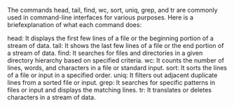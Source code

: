 The commands head, tail, find, wc, sort, uniq, grep, and tr are commonly used in command-line interfaces for various purposes. Here is a briefexplanation of what each command does:


head: It displays the first few lines of a file or the beginning portion of a stream of data.
tail: It shows the last few lines of a file or the end portion of a stream of data.
find: It searches for files and directories in a given directory hierarchy based on specified criteria.
wc: It counts the number of lines, words, and characters in a file or standard input.
sort: It sorts the lines of a file or input in a specified order.
uniq: It filters out adjacent duplicate lines from a sorted file or input.
grep: It searches for specific patterns in files or input and displays the matching lines.
tr: It translates or deletes characters in a stream of data.
